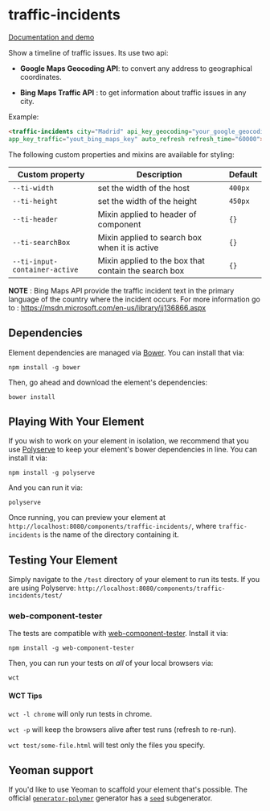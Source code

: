 # traffic-incidents
[Documentation and demo](https://mortega5.github.io/traffic-incidents)

Show a timeline of traffic issues. Its use two api:

- **Google Maps Geocoding API**: to convert any address to geographical coordinates.

- **Bing Maps Traffic API**    : to get information about traffic issues in any city.

Example:

```html
<traffic-incidents city="Madrid" api_key_geocoding="your_google_geocoding_key"
app_key_traffic="yout_bing_maps_key" auto_refresh refresh_time="60000">
```

The following custom properties and mixins are available for styling:

Custom property | Description | Default
----------------|-------------|----------
`--ti-width` | set the width of the host | `400px`
`--ti-height` | set the width of the height | `450px`
`--ti-header` | Mixin applied to header of component | `{}`
`--ti-searchBox` | Mixin applied to search box when it is active | `{}`
`--ti-input-container-active` | Mixin applied to the box that contain the search box | `{}`


**NOTE** : Bing Maps API provide the traffic incident text in the primary language of the country
where the incident occurs. For more information go to : https://msdn.microsoft.com/en-us/library/jj136866.aspx

## Dependencies

Element dependencies are managed via [Bower](http://bower.io/). You can
install that via:

    npm install -g bower

Then, go ahead and download the element's dependencies:

    bower install


## Playing With Your Element

If you wish to work on your element in isolation, we recommend that you use
[Polyserve](https://github.com/PolymerLabs/polyserve) to keep your element's
bower dependencies in line. You can install it via:

    npm install -g polyserve

And you can run it via:

    polyserve

Once running, you can preview your element at
`http://localhost:8080/components/traffic-incidents/`, where `traffic-incidents` is the name of the directory containing it.


## Testing Your Element

Simply navigate to the `/test` directory of your element to run its tests. If
you are using Polyserve: `http://localhost:8080/components/traffic-incidents/test/`

### web-component-tester

The tests are compatible with [web-component-tester](https://github.com/Polymer/web-component-tester).
Install it via:

    npm install -g web-component-tester

Then, you can run your tests on _all_ of your local browsers via:

    wct

#### WCT Tips

`wct -l chrome` will only run tests in chrome.

`wct -p` will keep the browsers alive after test runs (refresh to re-run).

`wct test/some-file.html` will test only the files you specify.


## Yeoman support

If you'd like to use Yeoman to scaffold your element that's possible. The official [`generator-polymer`](https://github.com/yeoman/generator-polymer) generator has a [`seed`](https://github.com/yeoman/generator-polymer#seed) subgenerator.
